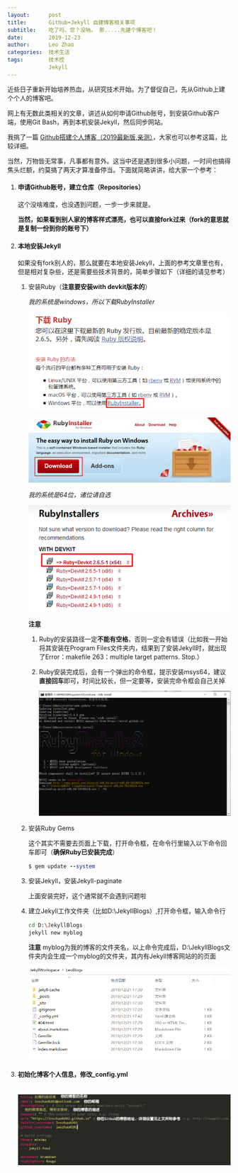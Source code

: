 ```yaml
---
layout:      post                   
title:       Github+Jekyll 自建博客相关事项
subtitle:    吃了吗，您？没呐。 那.....先建个博客吧！
date:        2019-12-23
author:      Leo Zhao 
categories:  技术生活 
tags:        技术控
             Jekyll
---
```


近些日子重新开始培养热血，从研究技术开始。为了督促自己，先从Github上建个个人的博客吧。 

网上有无数此类相关的文章，讲述从如何申请Github账号，到安装Github客户端，使用Git Bash，再到本机安装Jekyll，然后同步网站。

我挑了一篇 [Github搭建个人博客（2019最新版,亲测）](https://blog.csdn.net/xudailong_blog/article/details/78762262/)，大家也可以参考这篇，比较详细。

当然，万物皆无常事，凡事都有意外。这当中还是遇到很多小问题，一时间也搞得焦头烂额，约莫搞了两天才算准备停当。下面就简略讲讲，给大家一个参考：

1. #### 申请Github账号，建立仓库（Repositories）

   这个没啥难度，也没遇到问题，一步一步来就是。

   **当然，如果看到别人家的博客样式漂亮，也可以直接fork过来（fork的意思就是复制一份到你的账号下）**

2. #### 本地安装Jekyll

   如果没有fork别人的，那么就要在本地安装Jekyll，上面的参考文章里也有，但是相对复杂些，还是需要些技术背景的，简单步骤如下（详细的请见参考）

   1. 安装Ruby（**注意要安装with devkit版本的**）

      *我的系统是windows，所以下载RubyInstaller*

      ![ruby下载1](https://github.com/leozhao0202/leozhao0202.github.io/blob/master/assets/img/20191223_ruby%E4%B8%8B%E8%BD%BD1.PNG?raw=true)

      ![ruby下载2](https://github.com/leozhao0202/leozhao0202.github.io/blob/master/assets/img/20191223_ruby%E4%B8%8B%E8%BD%BD2.PNG?raw=true)

      *我的系统是64位，诸位请自选*

      ![ruby下载3](https://github.com/leozhao0202/leozhao0202.github.io/blob/master/assets/img/20191223_ruby%E4%B8%8B%E8%BD%BD3.PNG?raw=true)

      **注意**

      1. Ruby的安装路径一定**不能有空格**，否则一定会有错误（比如我一开始将其安装在Program Files文件夹内，结果到了安装Jekyll时，就出现了Error：makefile 263：multiple target patterns. Stop.）

      2. Ruby安装完成后，会有一个弹出的命令框，提示安装msys64，建议**直接回车**即可，时间比较长，但一定要等，安装完命令框会自己关掉

         ![20191223_installMSYS2](https://github.com/leozhao0202/leozhao0202.github.io/blob/master/assets/img/20191223_installMSYS2.PNG?raw=true)

   2. 安装Ruby Gems

      这个其实不需要去页面上下载，打开命令框，在命令行里输入以下命令回车即可（**确保Ruby已安装完成**）

      ```Ruby
      $ gem update --system
      ```

   3. 安装Jekyll，安装Jekyll-paginate

      上面安装完好，这个通常就不会遇到问题啦

   4. 建立Jekyll工作文件夹（比如D:\JekyllBlogs）,打开命令框，输入命令行

      ```Bash
      cd D:\JekyllBlogs
      jekyll new myblog
      ```

      **注意** myblog为我的博客的文件夹名，以上命令完成后，D:\JekyllBlogs文件夹内会生成一个myblog的文件夹，其内有Jekyll博客网站的的页面

      ![20131223_JekyllBlog](https://github.com/leozhao0202/leozhao0202.github.io/blob/master/assets/img/20131223_JekyllBlog.PNG?raw=true)

3. #### 初始化博客个人信息，修改_config.yml

   ​		![20191223_config](https://github.com/leozhao0202/leozhao0202.github.io/blob/master/assets/img/20191223_config.PNG?raw=true)



